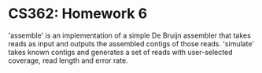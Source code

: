 # CS362: Homework 6 #
<p>

'assemble' is an implementation of a simple De Bruijn assembler that takes
reads as input and outputs the assembled contigs of those reads. 
'simulate' takes known contigs and generates a set of reads with user-selected
coverage, read length and error rate.

 
